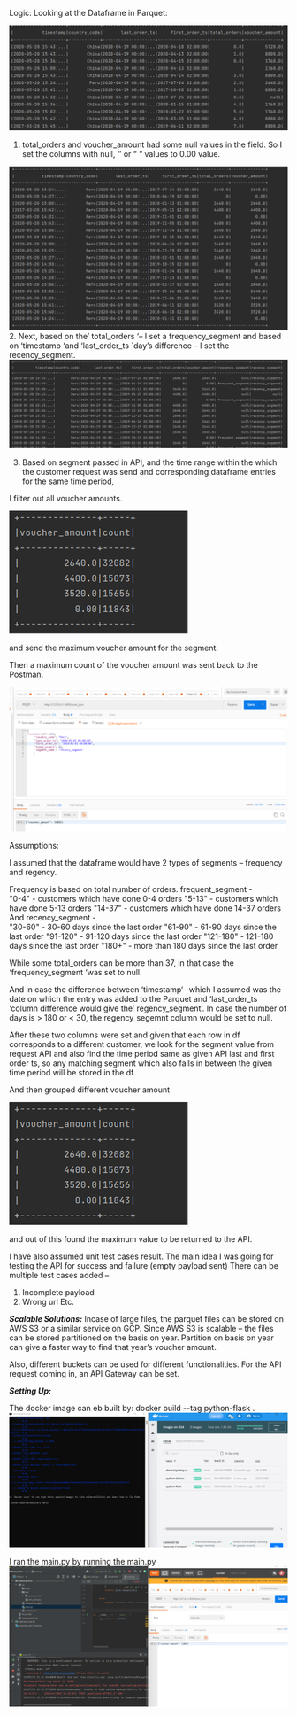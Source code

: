 Logic:
Looking at the Dataframe in Parquet:


![dh3.png](screenshots/h3.png)


1. total_orders and voucher_amount had some null values in the field.
So I set the columns with null, ‘’ or “ “ values to 0.00 value.


![dh4.png](screenshots/h4.png)
2. Next, based on the’ total_orders ‘– I set a frequency_segment
and based on ‘timestamp ‘and ‘last_order_ts ´day’s difference – I set the recency_segment.
![dh5.png](screenshots/h5.png)


3. Based on segment passed in API,
and the time range within the which the customer request was send and corresponding dataframe entries for the same time period,

I filter out all voucher amounts.

![dh1.png](screenshots/h1.png)


and send the maximum voucher amount for the segment.


Then a maximum count of the voucher amount was sent back to the Postman.

![dh2.png](screenshots/h2.png)


Assumptions:

I assumed that the dataframe would have 2 types of segments – frequency and regency.

Frequency is based on total number of orders.
 frequent_segment -  
"0-4" - customers which have done 0-4 orders
"5-13" - customers which have done 5-13 orders
"14-37" - customers which have done 14-37 orders    
And recency_segment -  
"30-60" - 30-60 days since the last order
"61-90" - 61-90 days since the last order
"91-120" - 91-120 days since the last order
"121-180" - 121-180 days since the last order
"180+" - more than 180 days since the last order
 
While some total_orders can be more than 37, in that case the ‘frequency_segment ‘was set to null.

And in case the difference between ‘timestamp‘– which I assumed was the date on which the entry was added to the Parquet and ‘last_order_ts ‘column difference would give the’ regency_segment’.
In case the number of days is > 180 or < 30, the regency_segemnt column would be set to null.

After these two columns were set and given that each row in df corresponds to a different customer, we look for the segment value from request API and also find the time period same as given API last and first order ts, so any matching segment which also falls in between the given time period will be stored in the df.

And then grouped different voucher amount 


![dh1.png](screenshots/h1.png)



and out of this found the maximum value to be returned to the API.

I have also assumed unit test cases result. The main idea I was going for testing the API for success and failure (empty payload sent)
There can be multiple test cases added – 
1.	Incomplete payload
2.	Wrong url 
Etc.



**_Scalable Solutions:_**
Incase of large files, the parquet files can be stored on AWS S3 or a similar service on GCP.
Since AWS S3 is scalable – the files can be stored partitioned on the basis on year. Partition on basis on year can give a faster way to find that year’s voucher amount.

Also, different buckets can be used for different functionalities.
For the API request coming in, an API Gateway can be set.





**_Setting Up:_**

The docker image can eb built by: docker build --tag python-flask .
![dh7.png](screenshots/H7.png)

I ran the main.py by running the main.py
![dh8.png](screenshots/H8.png)